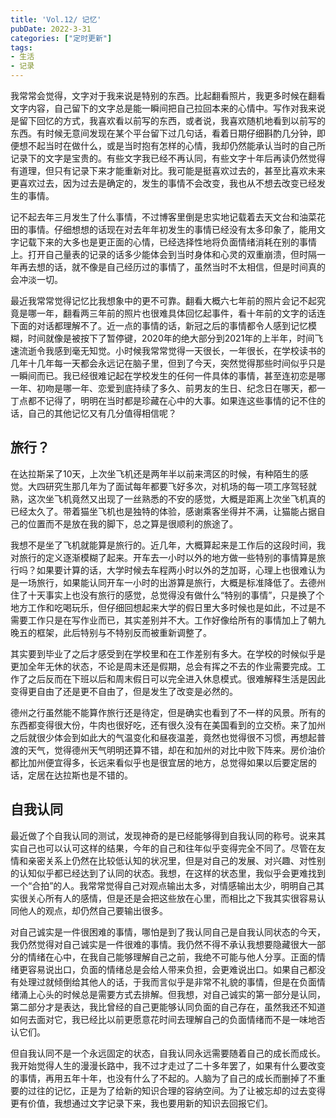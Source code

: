 ```yaml
---
title: 'Vol.12/ 记忆'
pubDate: 2022-3-31
categories: ["定时更新"]
tags:
- 生活
- 记录
---
```


我常常会觉得，文字对于我来说是特别的东西。比起翻看照片，我更多时候在翻看文字内容，自己留下的文字总是能一瞬间把自己拉回本来的心情中。写作对我来说是留下回忆的方式，我喜欢看以前写的东西，或者说，我喜欢随机地看到以前写的东西。有时候无意间发现在某个平台留下过几句话，看着日期仔细斟酌几分钟，即便想不起当时在做什么，或是当时抱有怎样的心情，我却仍然能承认当时的自己所记录下的文字是宝贵的。有些文字我已经不再认同，有些文字十年后再读仍然觉得有道理，但只有记录下来才能重新对比。我可能是挺喜欢过去的，甚至比喜欢未来更喜欢过去，因为过去是确定的，发生的事情不会改变，我也从不想去改变已经发生的事情。

记不起去年三月发生了什么事情，不过博客里倒是忠实地记载着去天文台和油菜花田的事情。仔细想想的话现在对去年年初发生的事情已经没有太多印象了，能用文字记载下来的大多也是更正面的心情，已经选择性地将负面情绪消耗在别的事情上。打开自己量表的记录的话多少能体会到当时身体和心灵的双重崩溃，但时隔一年再去想的话，就不像是自己经历过的事情了，虽然当时不太相信，但是时间真的会冲淡一切。


最近我常常觉得记忆比我想象中的更不可靠。翻看大概六七年前的照片会记不起究竟是哪一年，翻看两三年前的照片也很难具体回忆起事件，看十年前的文字的话连下面的对话都理解不了。近一点的事情的话，新冠之后的事情都令人感到记忆模糊，时间就像是被按下了暂停键，2020年的绝大部分到2021年的上半年，时间飞速流逝令我感到毫无知觉。小时候我常常觉得一天很长，一年很长，在学校读书的几年十几年每一天都会永远记在脑子里，但到了今天，突然觉得那些时间似乎只是一瞬间而已。我已经很难记起在学校发生的任何一件具体的事情，甚至连初恋是哪一年、初吻是哪一年、恋爱到底持续了多久、前男友的生日、纪念日在哪天，都一丁点都不记得了，明明在当时都是珍藏在心中的大事。如果连这些事情的记不住的话，自己的其他记忆又有几分值得相信呢？

## 旅行？

在达拉斯呆了10天，上次坐飞机还是两年半以前来湾区的时候，有种陌生的感觉。大四研究生那几年为了面试每年都要飞好多次，对机场的每一项工序驾轻就熟，这次坐飞机竟然又出现了一丝熟悉的不安的感觉，大概是距离上次坐飞机真的已经太久了。带着猫坐飞机也是独特的体验，感谢乘客坐得并不满，让猫能占据自己的位置而不是放在我的脚下，总之算是很顺利的旅途了。

我想不是坐了飞机就能算是旅行的。近几年，大概算起来是工作后的这段时间，我对旅行的定义逐渐模糊了起来。开车去一小时以外的地方做一些特别的事情算是旅行吗？如果要计算的话，大学时候去车程两小时以外的芝加哥，心理上也很难认为是一场旅行，如果能认同开车一小时的出游算是旅行，大概是标准降低了。去德州住了十天事实上也没有旅行的感觉，总觉得没有做什么“特别的事情”，只是换了个地方工作和吃喝玩乐，但仔细回想起来大学的假日里大多时候也是如此，不过是不需要工作只是在写作业而已，其实差别并不大。工作好像给所有的事情加上了朝九晚五的框架，此后特别与不特别反而被重新调整了。

其实要到毕业了之后才感受到在学校里和在工作差别有多大。在学校的时候似乎是更加全年无休的状态，不论是周末还是假期，总会有挥之不去的作业需要完成。工作了之后反而在下班以后和周末假日可以完全进入休息模式。很难解释生活是因此变得更自由了还是更不自由了，但是发生了改变是必然的。

德州之行虽然能不能算作旅行还是待定，但是确实也看到了不一样的风景。所有的东西都变得很大份，牛肉也很好吃，还有很久没有在美国看到的立交桥。来了加州之后就很少体会到如此大的气温变化和昼夜温差，竟然也觉得很不习惯，再想起普渡的天气，觉得德州天气明明还算不错，却在和加州的对比中败下阵来。房价油价都比加州便宜得多，长远来看似乎也是很宜居的地方，总觉得如果以后要定居的话，定居在达拉斯也是不错的。

## 自我认同

最近做了个自我认同的测试，发现神奇的是已经能够得到自我认同的称号。说来其实自己也可以认可这样的结果，今年的自己和往年似乎变得完全不同了。尽管在友情和亲密关系上仍然在比较低认知的状况里，但是对自己的发展、对兴趣、对性别的认知似乎都已经达到了认同的状态。我想，在这样的状态里，我似乎会更难找到一个“合拍”的人。我常常觉得自己对观点输出太多，对情感输出太少，明明自己其实很关心所有人的感情，但是还是会把这些放在心里，而相比之下我其实很容易认同他人的观点，却仍然自己要输出很多。

对自己诚实是一件很困难的事情，哪怕是到了我认同自己是自我认同状态的今天，我仍然觉得对自己诚实是一件很难的事情。我仍然不得不承认我想要隐藏很大一部分的情绪在心中，在我自己能够理解自己之前，我绝不可能与他人分享。正面的情绪更容易说出口，负面的情绪总是会给人带来负担，会更难说出口。如果自己都没有处理过就倾倒给其他人的话，于我而言似乎是非常不礼貌的事情，但是在负面情绪涌上心头的时候总是需要方式去排解。但我想，对自己诚实的第一部分是认同，第二部分才是表达，我比曾经的自己更能够认同负面的自己存在，虽然我还不知道如何去面对它，我已经比以前更愿意花时间去理解自己的负面情绪而不是一味地否认它们。

但自我认同不是一个永远固定的状态，自我认同永远需要随着自己的成长而成长。我开始觉得人生的漫漫长路中，我不过才走过了二十多年罢了，如果有什么要改变的事情，再用五年十年，也没有什么了不起的。人脑为了自己的成长而删掉了不重要的过往的记忆，正是为了给新的知识合理的容纳空间。为了让被忘却的过去变得更有价值，我想通过文字记录下来，我也要用新的知识去回报它们。



